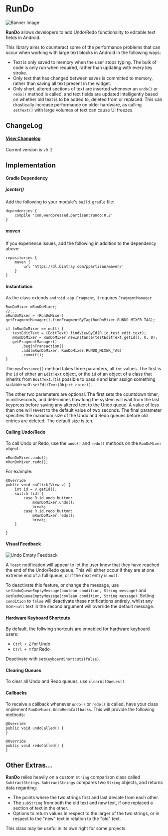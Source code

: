 # RunDo
![Banner Image](http://oi62.tinypic.com/s49utw.jpg)

__RunDo__ allows developers to add Undo/Redo functionality to editable text fields in Android.  

This library aims to counteract some of the performance problems that can occur when working with large text blocks in Android in the following ways:
* Text is only saved to memory when the user stops typing. The bulk of code is only run when required, rather than updating with every key stroke.
* Only text that has changed between saves is committed to memory, rather than saving all text present in the widget.
* Only short, altered sections of text are inserted whenever an `undo()` or `redo()` method is called, and text fields are updated intelligently based on whether old text is to be added to, deleted from or replaced. This can drastically increase performance on older hardware, as calling `setText()` with large volumes of text can cause UI freezes.

## ChangeLog

#### [View Changelog](https://github.com/PPartisan/RunDo/releases/ "Changelogs")

Current version is `v0.2`

## Implementation ##

#### Gradle Dependency

##### jcenter()

Add the following to your module's `build.gradle` file:

    dependencies {
        compile 'com.werdpressed.partisan:rundo:0.2'
    }
    
##### maven

If you experience issues, add the following in addition to the dependency above:

    repositories {
        maven {
            url 'https://dl.bintray.com/ppartisan/maven/'
        }
    }

#### Instantiation

As the class extends `android.app.Fragment`, it requires `FragmentManager`

    RunDoMixer mRunDoMixer;
    //...
    mRunDoMixer = (RunDoMixer) getFragmentManager().findFragmentByTag(RunDoMixer.RUNDO_MIXER_TAG);

    if (mRunDoMixer == null) {
       testEditText = (EditText) findViewById(R.id.test_edit_text);
       mRunDoMixer = RunDoMixer.newInstance(testEditText.getId(), 0, 0);
       getFragmentManager()
           .beginTransaction()
           .add(mRunDoMixer, RunDoMixer.RUNDO_MIXER_TAG)
           .commit();
    }
The `newInstance()` method takes three paramters, all `int` values. The first is the `id` of either an `EditText` object, or the `id` of an object of a class that inherits from `EditText`. It is possible to pass `0` and later assign something suitable with `setEditText(Object object)`.

The other two parameters are optional. The first sets the countdown timer, in milliseconds, and determines how long  the system will wait from the last keypress before saving any altered text to the Undo queue. A value of less than one will revert to the default value of two seconds. The final parameter specifies the maximum size of the Undo and Redo queues before old entries are deleted. The default size is ten.

#### Calling Undo/Redo

To call Undo or Redo, use the `undo()` and `redo()` methods on the `RunDoMixer` object:

    mRunDoMixer.undo();
    mRunDoMixer.redo();

For example:

    @Override
    public void onClick(View v) {
        int id = v.getId();
        switch (id) {
            case R.id.undo_button:
                mRunDoMixer.undo();
                break;
            case R.id.redo_button:
                mRunDoMixer.redo();
                break;
        }

    }
    
#### Visual Feedback

![Undo Empty Feedback](http://oi59.tinypic.com/2v9u81e.jpg)

A `Toast` notification will appear to let the user know that they have reached the end of the Undo/Redo queue. This will either occur if they are at one extreme end of a full queue, or if the next entry is `null`.

To deactivate this feature, or change the message, use `setUndoQueueEmptyMessage(boolean condition, String message)` and `setRedoQueueEmptyMessage(coolean condition, String message)`. Setting `condition` to `false` will deactivate these notifications entirely, whilst any non-`null` text in the second argument will override the default message.

#### Hardware Keyboard Shortcuts

By default, the follwing shortcuts are ennabled for hardware keyboard users:

* `Ctrl + Z` for Undo
* `Ctrl + Y` for Redo

Deactivate with `setKeyboardShortcuts(false)`.

#### Clearing Queues

To clear all Undo and Redo queues, use `clearAllQueues()`

#### Callbacks

To receive a callback whenever `undo()` or `redo()` is called, have your class implement `RunDoMixer.UndoRedoCallbacks`. This will provide the following methods:

    @Override
    public void undoCalled() {
    }

    @Override
    public void redoCalled() {
    }

## Other Extras...

__RunDo__ relies heavily on a custom `String` comparison class called `SubtractStrings`. `SubtractStrings` compares two `String` objects, and returns data regarding:
* The points where the two strings first and last deviate from each other.
* The `subString` from both the old text and new text, if one replaced a section of text in the other.
* Options to return values in respect to the larger of the two strings, or in respect to the "new" text in relation to the "old" text.

This class may be useful in its own right for some projects.
